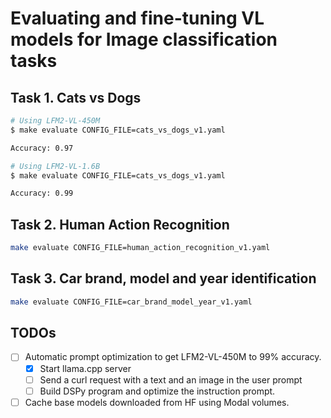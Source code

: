 # Evaluating and fine-tuning VL models for Image classification tasks

## Task 1. Cats vs Dogs

```sh
# Using LFM2-VL-450M
$ make evaluate CONFIG_FILE=cats_vs_dogs_v1.yaml

Accuracy: 0.97
```

```sh
# Using LFM2-VL-1.6B
$ make evaluate CONFIG_FILE=cats_vs_dogs_v1.yaml

Accuracy: 0.99
```

## Task 2. Human Action Recognition

```sh
make evaluate CONFIG_FILE=human_action_recognition_v1.yaml
```

## Task 3. Car brand, model and year identification

```sh
make evaluate CONFIG_FILE=car_brand_model_year_v1.yaml
```

## TODOs

- [ ] Automatic prompt optimization to get LFM2-VL-450M to 99% accuracy.
    - [x] Start llama.cpp server
    - [ ] Send a curl request with a text and an image in the user prompt
    - [ ] Build DSPy program and optimize the instruction prompt.
    
- [ ] Cache base models downloaded from HF using Modal volumes.
